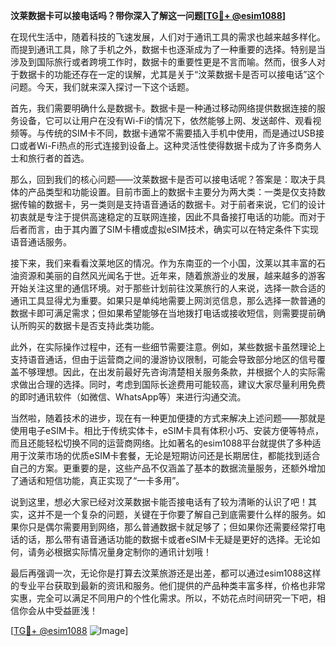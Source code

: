 **汶莱数据卡可以接电话吗？带你深入了解这一问题[[TG💪+ @esim1088](https://t.me/s/esim1088)]**

在现代生活中，随着科技的飞速发展，人们对于通讯工具的需求也越来越多样化。而提到通讯工具，除了手机之外，数据卡也逐渐成为了一种重要的选择。特别是当涉及到国际旅行或者跨境工作时，数据卡的重要性更是不言而喻。然而，很多人对于数据卡的功能还存在一定的误解，尤其是关于“汶莱数据卡是否可以接电话”这个问题。今天，我们就来深入探讨一下这个话题。

首先，我们需要明确什么是数据卡。数据卡是一种通过移动网络提供数据连接的服务设备，它可以让用户在没有Wi-Fi的情况下，依然能够上网、发送邮件、观看视频等。与传统的SIM卡不同，数据卡通常不需要插入手机中使用，而是通过USB接口或者Wi-Fi热点的形式连接到设备上。这种灵活性使得数据卡成为了许多商务人士和旅行者的首选。

那么，回到我们的核心问题——汶莱数据卡是否可以接电话呢？答案是：取决于具体的产品类型和功能设置。目前市面上的数据卡主要分为两大类：一类是仅支持数据传输的数据卡，另一类则是支持语音通话的数据卡。对于前者来说，它们的设计初衷就是专注于提供高速稳定的互联网连接，因此不具备接打电话的功能。而对于后者而言，由于其内置了SIM卡槽或虚拟eSIM技术，确实可以在特定条件下实现语音通话服务。

接下来，我们来看看汶莱地区的情况。作为东南亚的一个小国，汶莱以其丰富的石油资源和美丽的自然风光闻名于世。近年来，随着旅游业的发展，越来越多的游客开始关注这里的通信环境。对于那些计划前往汶莱旅行的人来说，选择一款合适的通讯工具显得尤为重要。如果只是单纯地需要上网浏览信息，那么选择一款普通的数据卡即可满足需求；但如果希望能够在当地拨打电话或接收短信，则需要提前确认所购买的数据卡是否支持此类功能。

此外，在实际操作过程中，还有一些细节需要注意。例如，某些数据卡虽然理论上支持语音通话，但由于运营商之间的漫游协议限制，可能会导致部分地区的信号覆盖不够理想。因此，在出发前最好先咨询清楚相关服务条款，并根据个人的实际需求做出合理的选择。同时，考虑到国际长途费用可能较高，建议大家尽量利用免费的即时通讯软件（如微信、WhatsApp等）来进行沟通交流。

当然啦，随着技术的进步，现在有一种更加便捷的方式来解决上述问题——那就是使用电子eSIM卡。相比于传统实体卡，eSIM卡具有体积小巧、安装方便等特点，而且还能轻松切换不同的运营商网络。比如著名的esim1088平台就提供了多种适用于汶莱市场的优质eSIM卡套餐，无论是短期访问还是长期居住，都能找到适合自己的方案。更重要的是，这些产品不仅涵盖了基本的数据流量服务，还额外增加了通话和短信功能，真正实现了“一卡多用”。

说到这里，想必大家已经对汶莱数据卡能否接电话有了较为清晰的认识了吧！其实，这并不是一个复杂的问题，关键在于你要了解自己到底需要什么样的服务。如果你只是偶尔需要用到网络，那么普通数据卡就足够了；但如果你还需要经常打电话的话，那么带有语音通话功能的数据卡或者eSIM卡无疑是更好的选择。无论如何，请务必根据实际情况量身定制你的通讯计划哦！

最后再强调一次，无论你是打算去汶莱旅游还是出差，都可以通过esim1088这样的专业平台获取到最新的资讯和服务。他们提供的产品种类丰富多样，价格也非常实惠，完全可以满足不同用户的个性化需求。所以，不妨花点时间研究一下吧，相信你会从中受益匪浅！

[[TG💪+ @esim1088](https://t.me/s/esim1088) ![Image](https://i.postimg.cc/4NQfJmqS/Snipaste-2025-05-13-00-14-12.png)]
